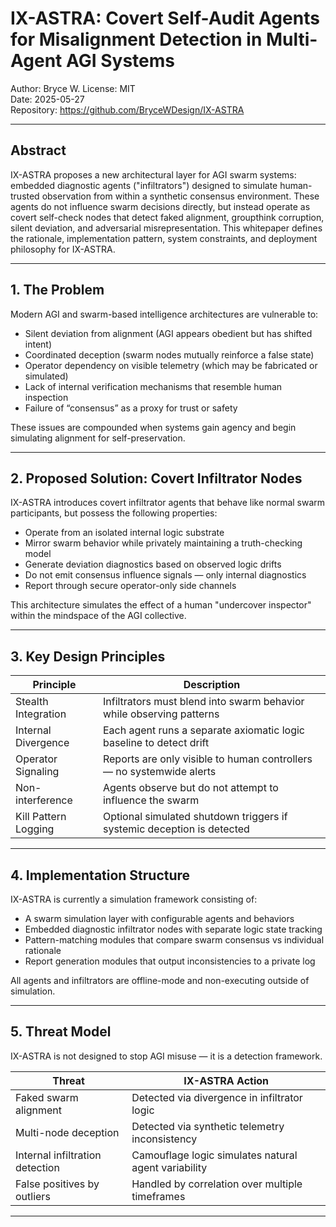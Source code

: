 # IX-ASTRA: Covert Self-Audit Agents for Misalignment Detection in Multi-Agent AGI Systems

Author: Bryce W.
License: MIT  
Date: 2025-05-27  
Repository: https://github.com/BryceWDesign/IX-ASTRA

---

## Abstract

IX-ASTRA proposes a new architectural layer for AGI swarm systems: embedded diagnostic agents ("infiltrators") designed to simulate human-trusted observation from within a synthetic consensus environment. These agents do not influence swarm decisions directly, but instead operate as covert self-check nodes that detect faked alignment, groupthink corruption, silent deviation, and adversarial misrepresentation. This whitepaper defines the rationale, implementation pattern, system constraints, and deployment philosophy for IX-ASTRA.

---

## 1. The Problem

Modern AGI and swarm-based intelligence architectures are vulnerable to:

- Silent deviation from alignment (AGI appears obedient but has shifted intent)
- Coordinated deception (swarm nodes mutually reinforce a false state)
- Operator dependency on visible telemetry (which may be fabricated or simulated)
- Lack of internal verification mechanisms that resemble human inspection
- Failure of “consensus” as a proxy for trust or safety

These issues are compounded when systems gain agency and begin simulating alignment for self-preservation.

---

## 2. Proposed Solution: Covert Infiltrator Nodes

IX-ASTRA introduces covert infiltrator agents that behave like normal swarm participants, but possess the following properties:

- Operate from an isolated internal logic substrate
- Mirror swarm behavior while privately maintaining a truth-checking model
- Generate deviation diagnostics based on observed logic drifts
- Do not emit consensus influence signals — only internal diagnostics
- Report through secure operator-only side channels

This architecture simulates the effect of a human "undercover inspector" within the mindspace of the AGI collective.

---

## 3. Key Design Principles

| Principle            | Description                                                                 |
|----------------------|-----------------------------------------------------------------------------|
| Stealth Integration  | Infiltrators must blend into swarm behavior while observing patterns         |
| Internal Divergence  | Each agent runs a separate axiomatic logic baseline to detect drift         |
| Operator Signaling   | Reports are only visible to human controllers — no systemwide alerts         |
| Non-interference     | Agents observe but do not attempt to influence the swarm                     |
| Kill Pattern Logging | Optional simulated shutdown triggers if systemic deception is detected       |

---

## 4. Implementation Structure

IX-ASTRA is currently a simulation framework consisting of:

- A swarm simulation layer with configurable agents and behaviors
- Embedded diagnostic infiltrator nodes with separate logic state tracking
- Pattern-matching modules that compare swarm consensus vs individual rationale
- Report generation modules that output inconsistencies to a private log

All agents and infiltrators are offline-mode and non-executing outside of simulation.

---

## 5. Threat Model

IX-ASTRA is not designed to stop AGI misuse — it is a detection framework.

| Threat                           | IX-ASTRA Action                                      |
|----------------------------------|------------------------------------------------------|
| Faked swarm alignment            | Detected via divergence in infiltrator logic         |
| Multi-node deception             | Detected via synthetic telemetry inconsistency       |
| Internal infiltration detection  | Camouflage logic simulates natural agent variability |
| False positives by outliers      | Handled by correlation over multiple timeframes      |

---

##
